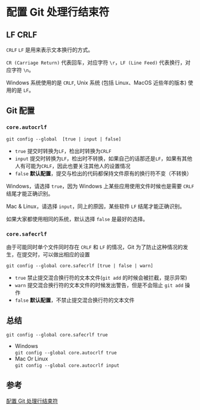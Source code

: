 # 配置 Git 处理行结束符

## LF CRLF

`CRLF` `LF` 是用来表示文本换行的方式。

`CR (Car­riage Re­turn)` 代表回车，对应字符 `\r`，`LF (Line Feed)` 代表换行，对应字符 `\n`。

Win­dows 系统使用的是 `CRLF`, Unix 系统 (包括 Linux、Ma­cOS 近些年的版本) 使用的是 `LF`。

## Git 配置

### `core.autocrlf`
`git config --global  [true | input | false]`

* `true` 提交时转换为`LF`，检出时转换为`CRLF`
* `input` 提交时转换为`LF`，检出时不转换，如果自己的话那还是`LF`，如果有其他人有可能为`CRLF`，因此也要关注其他人的设置情况
* `false` **默认配置**，提交与检出的代码都保持文件原有的换行符不变（不转换）


Windows，请选择 `true`，因为 Windows 上某些应用使用文件时候也是需要 `CRLF` 结尾才能正确识别。

Mac & Linux，请选择 `input`，同上的原因，某些软件 `LF` 结尾才能正确识别。

如果大家都使用相同的系统，默认选择 `false` 是最好的选择。

### `core.safecrlf`
由于可能同时单个文件同时存在 `CRLF` 和 `LF` 的情况，Git 为了防止这种情况的发生，在提交时，可以做出相应的设置

`git config --global core.safecrlf [true | false | warn]`

* `true` 禁止提交混合换行符的文本文件(`git add` 的时候会被拦截，提示异常)
* `warn` 提交混合换行符的文本文件的时候发出警告，但是不会阻止 `git add` 操作
* `false` **默认配置**，不禁止提交混合换行符的文本文件

## 总结

`git config --global core.safecrlf true`

* Windows  
    `git config --global core.autocrlf true`
* Mac Or Linux  
    `git config --global core.autocrlf input`

## 参考

[配置 Git 处理行结束符](https://help.github.com/cn/github/using-git/configuring-git-to-handle-line-endings#per-repository-settings)